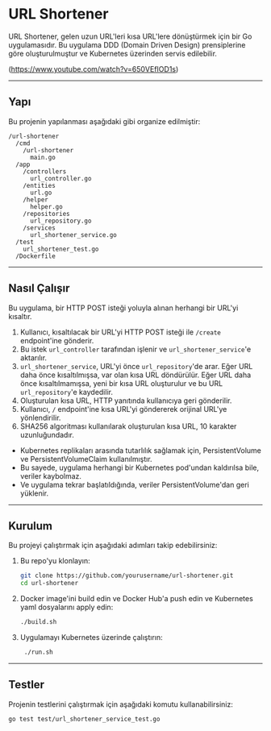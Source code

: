 # URL Shortener

URL Shortener, gelen uzun URL'leri kısa URL'lere dönüştürmek için bir Go uygulamasıdır. Bu uygulama DDD (Domain Driven Design) prensiplerine göre oluşturulmuştur ve Kubernetes üzerinden servis edilebilir.

(https://www.youtube.com/watch?v=650VEfIOD1s)

---

## Yapı

Bu projenin yapılanması aşağıdaki gibi organize edilmiştir:

```plaintext
/url-shortener
  /cmd
    /url-shortener
      main.go
  /app
    /controllers
      url_controller.go
    /entities
      url.go
    /helper
      helper.go
    /repositories
      url_repository.go
    /services
      url_shortener_service.go
  /test
    url_shortener_test.go
  /Dockerfile
```

---

## Nasıl Çalışır

Bu uygulama, bir HTTP POST isteği yoluyla alınan herhangi bir URL'yi kısaltır.

1. Kullanıcı, kısaltılacak bir URL'yi HTTP POST isteği ile `/create` endpoint'ine gönderir.
2. Bu istek `url_controller` tarafından işlenir ve `url_shortener_service`'e aktarılır.
3. `url_shortener_service`, URL'yi önce `url_repository`'de arar. Eğer URL daha önce kısaltılmışsa, var olan kısa URL döndürülür. Eğer URL daha önce kısaltılmamışsa, yeni bir kısa URL oluşturulur ve bu URL `url_repository`'e kaydedilir.
4. Oluşturulan kısa URL, HTTP yanıtında kullanıcıya geri gönderilir.
5. Kullanıcı, `/` endpoint'ine kısa URL'yi göndererek orijinal URL'ye yönlendirilir.
6. SHA256 algoritması kullanılarak oluşturulan kısa URL, 10 karakter uzunluğundadır.

- Kubernetes replikaları arasında tutarlılık sağlamak için, PersistentVolume ve PersistentVolumeClaim kullanılmıştır.
- Bu sayede, uygulama herhangi bir Kubernetes pod'undan kaldırılsa bile, veriler kaybolmaz.
- Ve uygulama tekrar başlatıldığında, veriler PersistentVolume'dan geri yüklenir.

---

## Kurulum

Bu projeyi çalıştırmak için aşağıdaki adımları takip edebilirsiniz:

1. Bu repo'yu klonlayın:
   ```bash
   git clone https://github.com/yourusername/url-shortener.git
   cd url-shortener
   ```
2. Docker image'ini build edin ve Docker Hub'a push edin ve Kubernetes yaml dosyalarını apply edin:
   ```bash
   ./build.sh
   ```
3. Uygulamayı Kubernetes üzerinde çalıştırın:
   ```bash
    ./run.sh
   ```

---

## Testler

Projenin testlerini çalıştırmak için aşağıdaki komutu kullanabilirsiniz:

```bash
go test test/url_shortener_service_test.go
```
